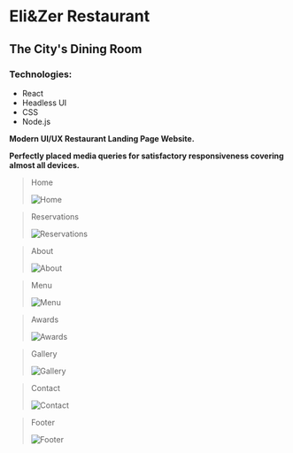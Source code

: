 # Eli&Zer Restaurant
## The City's Dining Room
### Technologies:
- React
- Headless UI
- CSS
- Node.js

**Modern UI/UX Restaurant Landing Page Website.**

**Perfectly placed media queries for satisfactory responsiveness covering almost all devices.**

> Home
>
>![Home](https://user-images.githubusercontent.com/35782951/235521779-2842a78b-7e12-44e8-b18c-fe666c76be6c.png)

> Reservations
>
>![Reservations](https://user-images.githubusercontent.com/35782951/235522730-7a06c285-ea56-4745-8d09-d9ae91f7fc51.png)

> About
>
>![About](https://user-images.githubusercontent.com/35782951/235523020-f3611c50-dc92-4fd8-8b80-e5055fdd3084.png)

> Menu
>
>![Menu](https://user-images.githubusercontent.com/35782951/235523371-bcda663c-f250-4148-afa1-0ce214e3161a.png)

> Awards
>
>![Awards](https://user-images.githubusercontent.com/35782951/235524028-4cbfea6f-ba25-445e-a365-b56c9e99843e.png)

> Gallery
>
>![Gallery](https://user-images.githubusercontent.com/35782951/235523709-d0fc7590-ae41-4ceb-9c1b-06645cf78ddc.png)

> Contact
>
>![Contact](https://user-images.githubusercontent.com/35782951/235524366-502da5af-2440-40de-962c-2bb32ceb0f98.png)

> Footer
>
>![Footer](https://user-images.githubusercontent.com/35782951/235524577-771f39b9-e1b6-4984-9cbd-003defc2a951.png)
